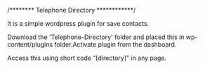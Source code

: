 /******** Telephone Directory  ************/


It is a simple wordpress plugin for save contacts.

Download the 'Telephone-Directory' folder and placed this in wp-content/plugins folder.Activate plugin from the dashboard.

Access this using short code "[directory]" in any page.




